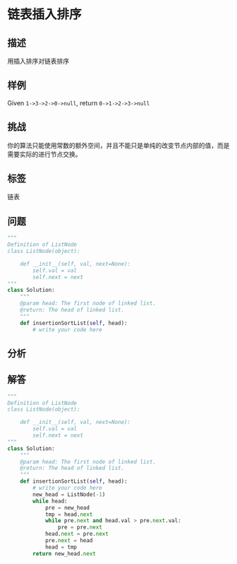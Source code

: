 # 链表插入排序
## 描述
用插入排序对链表排序

## 样例
Given `1->3->2->0->null`, return `0->1->2->3->null`

## 挑战
你的算法只能使用常数的额外空间，并且不能只是单纯的改变节点内部的值，而是需要实际的进行节点交换。

## 标签
链表

## 问题
```Python
"""
Definition of ListNode
class ListNode(object):

    def __init__(self, val, next=None):
        self.val = val
        self.next = next
"""
class Solution:
    """
    @param head: The first node of linked list.
    @return: The head of linked list.
    """
    def insertionSortList(self, head):
        # write your code here
```

## 分析
## 解答
```Python
"""
Definition of ListNode
class ListNode(object):

    def __init__(self, val, next=None):
        self.val = val
        self.next = next
"""
class Solution:
    """
    @param head: The first node of linked list.
    @return: The head of linked list.
    """
    def insertionSortList(self, head):
        # write your code here
        new_head = ListNode(-1)
        while head:
            pre = new_head
            tmp = head.next
            while pre.next and head.val > pre.next.val:
                pre = pre.next
            head.next = pre.next
            pre.next = head
            head = tmp
        return new_head.next
```
